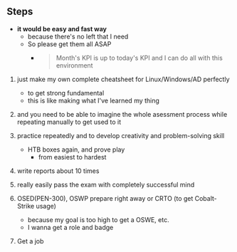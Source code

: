 ## Steps
- **it would be easy and fast way**
    - because there's no left that I need
    - So please get them all ASAP
        - > Month's KPI is up to today's KPI and I can do all with this environment


1. just make my own complete cheatsheet for Linux/Windows/AD perfectly  
    - to get strong fundamental
    - this is like making what I've learned my thing  

2. and you need to be able to imagine the whole asessment process while repeating manually to get used to it
3. practice repeatedly and to develop creativity and problem-solving skill 
    - HTB boxes again, and prove play
        - from easiest to hardest 
4. write reports about 10 times 
5. really easily pass the exam with completely successful mind
6. OSED(PEN-300), OSWP prepare right away or CRTO (to get Cobalt-Strike usage) 
    - because my goal is too high to get a OSWE, etc.
    - I wanna get a role and badge
7. Get a job

